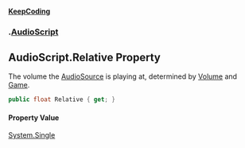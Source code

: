 #### [KeepCoding](index.md 'index')
### [](.md '').[AudioScript](AudioScript.md 'AudioScript')
## AudioScript.Relative Property
The volume the [AudioSource](AudioScript_AudioSource.md 'global::AudioScript.AudioSource') is playing at, determined by [Volume](AudioScript_Volume.md 'global::AudioScript.Volume') and [Game](AudioScript_Game.md 'global::AudioScript.Game').  
```csharp
public float Relative { get; }
```
#### Property Value
[System.Single](https://docs.microsoft.com/en-us/dotnet/api/System.Single 'System.Single')
